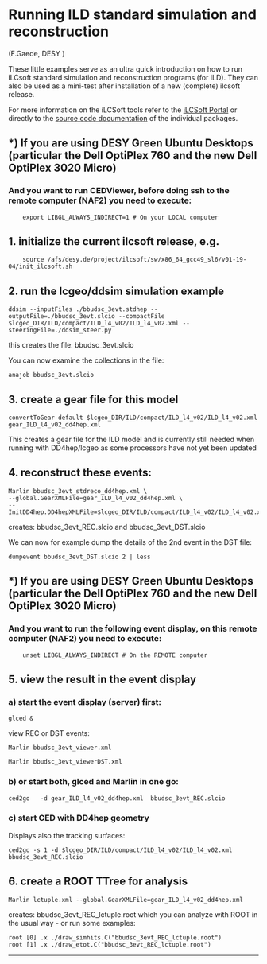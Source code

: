 

# Running ILD standard simulation and reconstruction

(F.Gaede, DESY )

<!---	  
   06/2015  F.G:  updated to use lcgeo/ddsim
   12/2011: F.G.: updated to new ILD_01_dev model 
   06/2012: J.E.: updated to new ILD_o{1,2,3}_v01 models
-->


These little examples serve as an ultra quick introduction on how to run iLCsoft 
standard simulation and reconstruction programs (for ILD).
They can also be used as a mini-test after installation of a new (complete) ilcsoft 
release.

For more information on the iLCSoft tools refer to the [iLCSoft Portal](http://ilcsoft.desy.de)
or directly to the [source code documentation](http://ilcsoft.desy.de/v01-19-04/package_doc.html) of the individual packages.

## *) If you are using DESY Green Ubuntu Desktops (particular the Dell OptiPlex 760 and the new Dell OptiPlex 3020 Micro)
### And you want to run CEDViewer, before doing ssh to the remote computer (NAF2) you need to execute:

        export LIBGL_ALWAYS_INDIRECT=1 # On your LOCAL computer

## 1. initialize the current ilcsoft release, e.g.
   
   
        source /afs/desy.de/project/ilcsoft/sw/x86_64_gcc49_sl6/v01-19-04/init_ilcsoft.sh


## 2. run the lcgeo/ddsim simulation example 

    ddsim --inputFiles ./bbudsc_3evt.stdhep --outputFile=./bbudsc_3evt.slcio --compactFile $lcgeo_DIR/ILD/compact/ILD_l4_v02/ILD_l4_v02.xml --steeringFile=./ddsim_steer.py


this creates the file:    bbudsc_3evt.slcio

You can now examine the collections in the file:

	anajob bbudsc_3evt.slcio

## 3. create a gear file for this model 

	convertToGear default $lcgeo_DIR/ILD/compact/ILD_l4_v02/ILD_l4_v02.xml gear_ILD_l4_v02_dd4hep.xml

  This creates a gear file for the ILD model and is currently still needed when running with 
  DD4hep/lcgeo as some processors have not yet been updated


## 4. reconstruct these events:

	Marlin bbudsc_3evt_stdreco_dd4hep.xml \
	--global.GearXMLFile=gear_ILD_l4_v02_dd4hep.xml \
	--InitDD4hep.DD4hepXMLFile=$lcgeo_DIR/ILD/compact/ILD_l4_v02/ILD_l4_v02.xml

creates:   bbudsc_3evt_REC.slcio 
and        bbudsc_3evt_DST.slcio

We can now for example dump the details of the 2nd event in the DST file: 

	dumpevent bbudsc_3evt_DST.slcio 2 | less


## *) If you are using DESY Green Ubuntu Desktops (particular the Dell OptiPlex 760 and the new Dell OptiPlex 3020 Micro)
### And you want to run the following event display, on this remote computer (NAF2) you need to execute:

        unset LIBGL_ALWAYS_INDIRECT # On the REMOTE computer

## 5. view the result in the event display
 
### a) start the event display (server) first:

	glced &

view REC or DST events:

	Marlin bbudsc_3evt_viewer.xml

	Marlin bbudsc_3evt_viewerDST.xml


### b) or start both, glced and Marlin in one go:

	ced2go   -d gear_ILD_l4_v02_dd4hep.xml  bbudsc_3evt_REC.slcio


### c) start CED with DD4hep geometry

Displays also the tracking surfaces: 
	
	ced2go -s 1 -d $lcgeo_DIR/ILD/compact/ILD_l4_v02/ILD_l4_v02.xml bbudsc_3evt_REC.slcio


## 6. create a ROOT TTree for analysis

	Marlin lctuple.xml --global.GearXMLFile=gear_ILD_l4_v02_dd4hep.xml

creates: bbudsc_3evt_REC_lctuple.root
which you can analyze with ROOT in the usual way - or run some examples:

	root [0] .x ./draw_simhits.C("bbudsc_3evt_REC_lctuple.root")
	root [1] .x ./draw_etot.C("bbudsc_3evt_REC_lctuple.root")



--------------------------------------------------------------------------------
